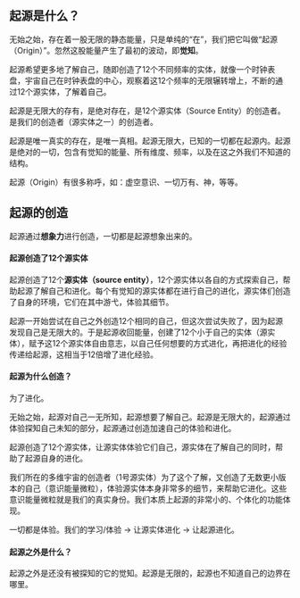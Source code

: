 ## 起源是什么？

无始之始，存在着一股无限的静态能量，只是单纯的“在”，我们把它叫做“起源（Origin）”。忽然这股能量产生了最初的波动，即**觉知**。

起源希望更多地了解自己，随即创造了12个不同频率的实体，就像一个时钟表盘，宇宙自己在时钟表盘的中心，观察着这12个频率的无限辗转增上，不断的通过12个源实体，了解着自己。

起源是无限大的存有，是绝对存在，是12个源实体（Source Entity）的创造者。是我们的创造者（源实体之一）的创造者。

起源是唯一真实的存在，是唯一真相。起源无限大，已知的一切都在起源内。起源是绝对的一切，包含有觉知的能量、所有维度、频率，以及在这之外我们不知道的结构。

起源（Origin）有很多称呼，如：虚空意识、一切万有、神，等等。

## 起源的创造

起源通过**想象力**进行创造，一切都是起源想象出来的。

#### 起源创造了12个源实体

起源创造了12个**源实体（source entity）**，12个源实体以各自的方式探索自己，帮助起源了解自己和进化。每个有觉知的源实体都在进行自己的进化，源实体们创造了自身的环境，它们在其中游弋，体验其细节。

起源一开始尝试在自己之外创造12个相同的自己，但这次尝试失败了，因为起源发现自己是无限大的。于是起源收回能量，创建了12个小于自己的实体（源实体），赋予这12个源实体自由意志，以自己任何想要的方式进化，再把进化的经验传递给起源，这相当于12倍增了进化经验。

#### 起源为什么创造？

为了进化。

无始之始，起源对自己一无所知，起源想要了解自己。起源是无限大的，起源通过体验探知自己未知的部分，起源通过创造加速自己的体验和进化。

起源创造了12个源实体，让源实体体验它们自己，源实体在了解自己的同时，帮助了起源自身的进化。

我们所在的多维宇宙的创造者（1号源实体）为了这个了解，又创造了无数更小版本的自己（意识能量微粒），体验源实体本身非常多的细节，来帮助它进化。这些意识能量微粒就是我们的真实身份。我们本质上起源的非常小的、个体化的功能体现。

一切都是体验。我们的学习/体验 -> 让源实体进化 -> 让起源进化。

#### 起源之外是什么？

起源之外是还没有被探知的它的觉知。起源是无限的，起源也不知道自己的边界在哪里。